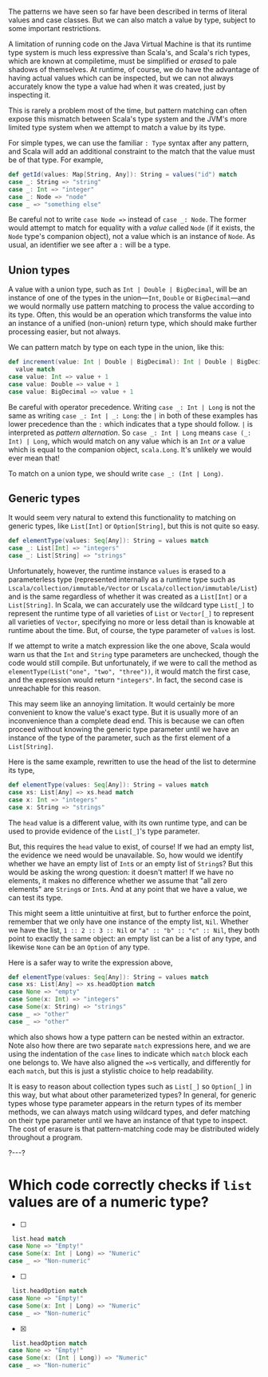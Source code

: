 The patterns we have seen so far have been described in terms of literal values and case classes. But we can also match
a value by type, subject to some important restrictions.

A limitation of running code on the Java Virtual Machine is that its runtime type system is much less expressive than
Scala's, and Scala's rich types, which are known at compiletime, must be simplified or _erased_ to pale shadows of
themselves. At runtime, of course, we do have the advantage of having actual values which can be inspected, but we can
not always accurately know the type a value had when it was created, just by inspecting it.

This is rarely a problem most of the time, but pattern matching can often expose this mismatch between Scala's type
system and the JVM's more limited type system when we attempt to match a value by its type.

For simple types, we can use the familiar `: Type` syntax after any pattern, and Scala will add an additional constraint
to the match that the value must be of that type. For example,

```scala
def getId(values: Map[String, Any]): String = values("id") match
case _: String => "string"
case _: Int => "integer"
case _: Node => "node"
case _ => "something else"
```

Be careful not to write `case Node =>` instead of `case _: Node`. The former would attempt to match for equality with
a _value_ called `Node` (if it exists, the `Node` type's companion object), not a value which is an instance of `Node`.
As usual, an identifier we see after a `:` will be a type.

## Union types

A value with a union type, such as `Int | Double | BigDecimal`, will be an instance of one of the types in the
union—`Int`, `Double` or `BigDecimal`—and we would normally use pattern matching to process the value according to its
type. Often, this would be an operation which transforms the value into an instance of a unified (non-union) return
type, which should make further processing easier, but not always.

We can pattern match by type on each type in the union, like this:

```scala
def increment(value: Int | Double | BigDecimal): Int | Double | BigDecimal =
  value match
case value: Int => value + 1
case value: Double => value + 1
case value: BigDecimal => value + 1
```

Be careful with operator precedence. Writing `case _: Int | Long` is not the same as writing
`case _: Int | _: Long`: the `|` in both of these examples has lower precedence than the `:` which indicates that a type
should follow. `|` is interpreted as _pattern alternation_. So `case _: Int | Long` means
`case (_: Int) | Long`, which would match on any value which is an `Int` _or_ a value which is equal to the companion
object, `scala.Long`. It's unlikely we would ever mean that!

To match on a union type, we should write `case _: (Int | Long)`.

## Generic types

It would seem very natural to extend this functionality to matching on generic types, like `List[Int]` or
`Option[String]`, but this is not quite so easy.

```scala
def elementType(values: Seq[Any]): String = values match
case _: List[Int] => "integers"
case _: List[String] => "strings"
```

Unfortunately, however, the runtime instance `values` is erased to a parameterless type (represented internally as a
runtime type such as `Lscala/collection/immutable/Vector` or `Lscala/collection/immutable/List`)
and is the same regardless of whether it was created as a `List[Int]` or a `List[String]`. In Scala, we can accurately
use the wildcard type `List[_]` to represent the runtime type of all varieties of `List` or `Vector[_]` to represent all
varieties of `Vector`, specifying no more or less detail than is knowable at runtime about the time. But, of course, the
type parameter of `values` is lost.

If we attempt to write a match expression like the one above, Scala would warn us that the `Int` and `String`
type parameters are unchecked, though the code would still compile. But unfortunately, if we were to call the method
as `elementType(List("one", "two", "three"))`, it would match the first case, and the expression would return
`"integers"`. In fact, the second case is unreachable for this reason.

This may seem like an annoying limitation. It would certainly be more convenient to know the value's exact type. But it
is usually more of an inconvenience than a complete dead end. This is because we can often proceed without knowing the
generic type parameter until we have an instance of the type of the parameter, such as the first element of
a `List[String]`.

Here is the same example, rewritten to use the head of the list to determine its type,

```scala
def elementType(values: Seq[Any]): String = values match
case xs: List[Any] => xs.head match
case x: Int => "integers"
case x: String => "strings"
```

The `head` value is a different value, with its own runtime type, and can be used to provide evidence of the
`List[_]`'s type parameter.

But, this requires the `head` value to exist, of course! If we had an empty list, the evidence we need would be
unavailable. So, how would we identify whether we have an empty list of `Int`s or an empty list of `String`s? But this
would be asking the wrong question: it doesn't matter! If we have no elements, it makes no difference whether we assume
that "all zero elements" are `String`s or `Int`s. And at any point that we have a value, we can test its type.

This might seem a little unintuitive at first, but to further enforce the point, remember that we only have one instance
of the empty list, `Nil`. Whether we have the list, `1 :: 2 :: 3 :: Nil` or `"a" :: "b" :: "c" :: Nil`, they both point
to exactly the same object: an empty list can be a list of any type, and likewise `None` can be an `Option` of any type.

Here is a safer way to write the expression above,

```scala
def elementType(values: Seq[Any]): String = values match
case xs: List[Any] => xs.headOption match
case None => "empty"
case Some(x: Int) => "integers"
case Some(x: String) => "strings"
case _ => "other"
case _ => "other"
```

which also shows how a type pattern can be nested within an extractor. Note also how there are two separate
`match` expressions here, and we are using the indentation of the `case` lines to indicate which `match` block each one
belongs to. We have also aligned the `=>`s vertically, and differently for each `match`, but this is just a stylistic
choice to help readability.

It is easy to reason about collection types such as `List[_]` so `Option[_]` in this way, but what about other
parameterized types? In general, for generic types whose type parameter appears in the return types of its member
methods, we can always match using wildcard types, and defer matching on their type parameter until we have an instance
of that type to inspect. The cost of erasure is that pattern-matching code may be distributed widely throughout a
program.

?---?

# Which code correctly checks if `list` values are of a numeric type?

- [ ]

```scala
 list.head match
case None => "Empty!"
case Some(x: Int | Long) => "Numeric"
case _ => "Non-numeric"
```

- [ ]

```scala
 list.headOption match
case None => "Empty!"
case Some(x: Int | Long) => "Numeric"
case _ => "Non-numeric"
```

- [X]

```scala
 list.headOption match
case None => "Empty!"
case Some(x: (Int | Long)) => "Numeric"
case _ => "Non-numeric"
```
